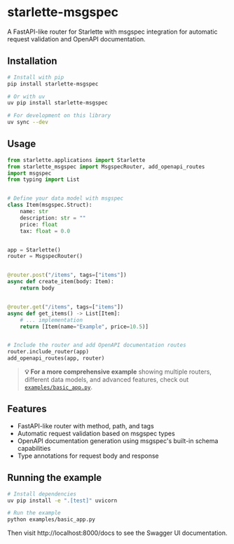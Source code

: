 # starlette-msgspec

A FastAPI-like router for Starlette with msgspec integration for automatic request validation and OpenAPI documentation.

## Installation

```bash
# Install with pip
pip install starlette-msgspec

# Or with uv
uv pip install starlette-msgspec

# For development on this library
uv sync --dev
```

## Usage

```python
from starlette.applications import Starlette
from starlette_msgspec import MsgspecRouter, add_openapi_routes
import msgspec
from typing import List


# Define your data model with msgspec
class Item(msgspec.Struct):
    name: str
    description: str = ""
    price: float
    tax: float = 0.0


app = Starlette()
router = MsgspecRouter()


@router.post("/items", tags=["items"])
async def create_item(body: Item):
    return body


@router.get("/items", tags=["items"])
async def get_items() -> List[Item]:
    # ... implementation
    return [Item(name="Example", price=10.5)]


# Include the router and add OpenAPI documentation routes
router.include_router(app)
add_openapi_routes(app, router)
```

> **💡 For a more comprehensive example** showing multiple routers, different data models, and advanced features, check out [`examples/basic_app.py`](examples/basic_app.py).

## Features

- FastAPI-like router with method, path, and tags
- Automatic request validation based on msgspec types
- OpenAPI documentation generation using msgspec's built-in schema capabilities
- Type annotations for request body and response

## Running the example

```bash
# Install dependencies
uv pip install -e ".[test]" uvicorn

# Run the example
python examples/basic_app.py
```

Then visit http://localhost:8000/docs to see the Swagger UI documentation.